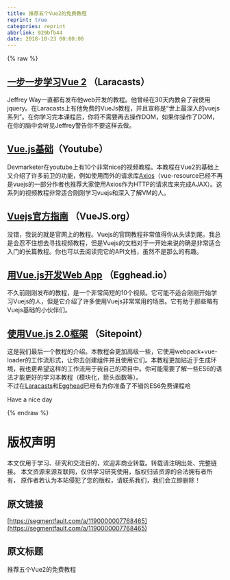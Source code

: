 ```yaml
---
title: 推荐五个Vue2的免费教程
reprint: true
categories: reprint
abbrlink: 929bfb44
date: 2018-10-23 00:00:00
---
```


{% raw %}

                    
<h2 id="articleHeader0">
<a href="https://laracasts.com/series/learn-vue-2-step-by-step" rel="nofollow noreferrer" target="_blank">一步一步学习Vue 2</a> （Laracasts）</h2>
<p>Jeffrey Way一直都有发布他web开发的教程。他曾经在30天内教会了我使用jquery。在Laracasts上有他免费的VueJs教程，并且宣称是“世上最深入的vuejs系列”。在你学习完本课程后，你将不需要再去操作DOM，如果你操作了DOM，在你的脑中会听见Jeffrey警告你不要这样去做。</p>
<h2 id="articleHeader1">
<a href="https://www.youtube.com/playlist?list=PLwAKR305CRO_1yAao-8aZiQnBqJeyng4O" rel="nofollow noreferrer" target="_blank">Vue.js基础</a>（Youtube）</h2>
<p>Devmarketer在youtube上有10个非常nice的视频教程。本教程在Vue2的基础上又介绍了许多前卫的功能，例如使用而外的请求库<a href="https://github.com/mzabriskie/axios" rel="nofollow noreferrer" target="_blank">Axios</a>（vue-resource已经不再是vuejs的一部分作者也推荐大家使用Axios作为HTTP的请求库来完成AJAX）。这系列的视频教程非常适合刚刚学习vuejs和深入了解VM的人。</p>
<h2 id="articleHeader2">
<a href="https://vuejs.org/v2/guide/" rel="nofollow noreferrer" target="_blank">Vuejs官方指南</a> （VueJS.org）</h2>
<p>没错，我说的就是官网上的教程。Vuejs的官网教程非常值得你从头读到尾。我总是会忍不住想去寻找视频教程，但是Vuejs的文档对于一开始来说的确是非常适合入门的长篇教程。你也可以去阅读完它的API文档，虽然不是那么的有趣。</p>
<h2 id="articleHeader3">
<a href="https://egghead.io/courses/develop-web-apps-with-vue-js" rel="nofollow noreferrer" target="_blank">用Vue.js开发Web App</a> （Egghead.io）</h2>
<p>不久前刚刚发布的教程，是一个非常简短的10个视频。它可能不适合刚刚开始学习Vuejs的人，但是它介绍了许多使用Vuejs非常常用的场景。它有助于那些略有Vuejs基础的小伙伴们。</p>
<h2 id="articleHeader4">
<a href="https://www.sitepoint.com/up-and-running-vue-js-2-0/" rel="nofollow noreferrer" target="_blank">使用Vue.js 2.0框架</a> （Sitepoint）</h2>
<p>这是我们最后一个教程的介绍。本教程会更加高级一些，它使用webpack+vue-loader的工作流形式，让你去创建组件并且使用它们。本教程更加贴近于生成环境，我也更希望这样的工作流用于我自己的项目中。你可能需要了解一些ES6的语法才能更好的学习本教程（模块化，箭头函数等）。<br>不过在<a href="https://laracasts.com/series/es6-cliffsnotes" rel="nofollow noreferrer" target="_blank">Laracasts</a>和<a href="https://egghead.io/courses/learn-es6-ecmascript-2015" rel="nofollow noreferrer" target="_blank">Egghead</a>已经有为你准备了不错的ES6免费课程哈</p>
<p>Have a nice day</p>

                
{% endraw %}

# 版权声明
本文仅用于学习、研究和交流目的，欢迎非商业转载。转载请注明出处、完整链接。
本文资源来源互联网，仅供学习研究使用，版权归该资源的合法拥有者所有，
原作者若认为本站侵犯了您的版权，请联系我们，我们会立即删除！

## 原文链接
[https://segmentfault.com/a/1190000007768465](https://segmentfault.com/a/1190000007768465)

## 原文标题
推荐五个Vue2的免费教程
